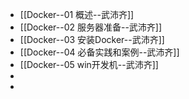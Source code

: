 - [[Docker--01 概述--武沛齐]]
- [[Docker--02 服务器准备--武沛齐]]
- [[Docker--03 安装Docker--武沛齐]]
- [[Docker--04 必备实践和案例--武沛齐]]
- [[Docker--05 win开发机--武沛齐]]
-
-